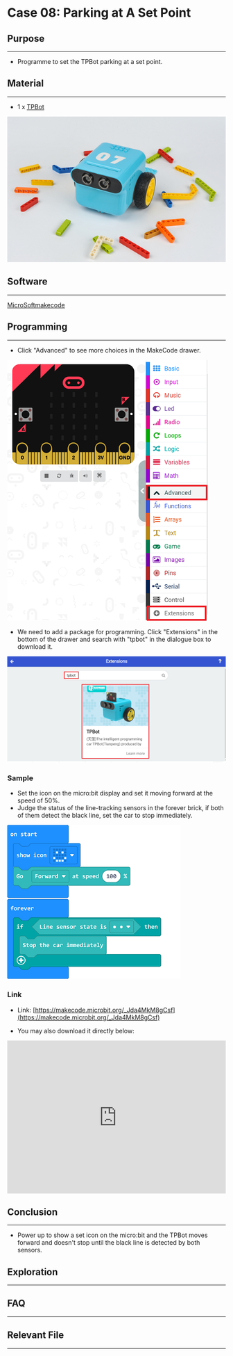 # Case 08: Parking at A Set Point 

## Purpose
---
- Programme to set the TPBot parking at a set point. 

## Material
---

- 1 x [TPBot](https://item.taobao.com/item.htm?spm=a1z10.5-c-s.w4002-18602834185.41.68d15ccfBFHNPy&id=618758535761)


![](./images/TPBot_tianpeng_case_01_01.png)


## Software
---
[MicroSoftmakecode](https://makecode.microbit.org/#)


## Programming
---


- Click "Advanced" to see more choices in the MakeCode drawer. 

![](./images/TPBot_tianpeng_case_01_02.png)

- We need to add a package for programming. Click "Extensions" in the bottom of the drawer and search with "tpbot" in the dialogue box to download it.  

![](./images/TPBot_tianpeng_case_01_03.png)

### Sample
- Set the icon on the micro:bit display and set it moving forward at the speed of 50%.
- Judge the status of the line-tracking sensors in the forever brick, if both of them detect the black line, set the car to stop immediately. 

![](./images/TPBot_tianpeng_case_08_04.png)

### Link
- Link: [https://makecode.microbit.org/_Jda4MkM8gCsf](https://makecode.microbit.org/_Jda4MkM8gCsf)

- You may also download it directly below: 

<div style="position:relative;height:0;padding-bottom:70%;overflow:hidden;"><iframe style="position:absolute;top:0;left:0;width:100%;height:100%;" src="https://makecode.microbit.org/#pub:_Jda4MkM8gCsf" frameborder="0" sandbox="allow-popups allow-forms allow-scripts allow-same-origin"></iframe></div>  


## Conclusion
---

- Power up to show a set icon on the micro:bit and the TPBot moves forward and doesn't stop until the black line is detected by both sensors.  

## Exploration
---


## FAQ
---


## Relevant File
---

